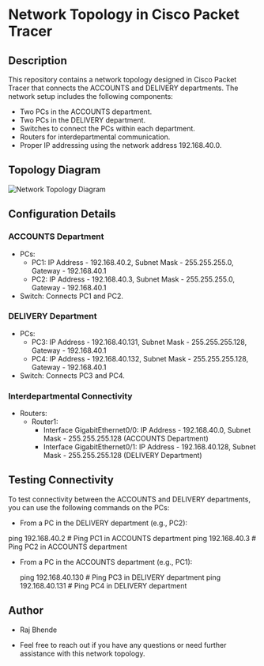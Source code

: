 # Network Topology in Cisco Packet Tracer

## Description

This repository contains a network topology designed in Cisco Packet Tracer that connects the ACCOUNTS and DELIVERY departments. The network setup includes the following components:

- Two PCs in the ACCOUNTS department.
- Two PCs in the DELIVERY department.
- Switches to connect the PCs within each department.
- Routers for interdepartmental communication.
- Proper IP addressing using the network address 192.168.40.0.

## Topology Diagram

![Network Topology Diagram](https://github.com/RajBhende/Cisco-Packet-Tracer_Labs/assets/91026796/7201bab7-4037-4bdf-8dc0-41faf4dcd34c)

## Configuration Details

### ACCOUNTS Department

- PCs:
  - PC1: IP Address - 192.168.40.2, Subnet Mask - 255.255.255.0, Gateway - 192.168.40.1
  - PC2: IP Address - 192.168.40.3, Subnet Mask - 255.255.255.0, Gateway - 192.168.40.1
- Switch: Connects PC1 and PC2.

### DELIVERY Department

- PCs:
  - PC3: IP Address - 192.168.40.131, Subnet Mask - 255.255.255.128, Gateway - 192.168.40.1
  - PC4: IP Address - 192.168.40.132, Subnet Mask - 255.255.255.128, Gateway - 192.168.40.1
- Switch: Connects PC3 and PC4.

### Interdepartmental Connectivity

- Routers:
  - Router1:
    - Interface GigabitEthernet0/0: IP Address - 192.168.40.0, Subnet Mask - 255.255.255.128 (ACCOUNTS Department)
    - Interface GigabitEthernet0/1: IP Address - 192.168.40.128, Subnet Mask - 255.255.255.128 (DELIVERY Department)

## Testing Connectivity

To test connectivity between the ACCOUNTS and DELIVERY departments, you can use the following commands on the PCs:

- From a PC in the DELIVERY department (e.g., PC2):

ping 192.168.40.2 # Ping PC1 in ACCOUNTS department
ping 192.168.40.3 # Ping PC2 in ACCOUNTS department

- From a PC in the ACCOUNTS department (e.g., PC1):

  ping 192.168.40.130 # Ping PC3 in DELIVERY department
  ping 192.168.40.131 # Ping PC4 in DELIVERY department


  
## Author

- Raj Bhende

  
* Feel free to reach out if you have any questions or need further assistance with this network topology.





